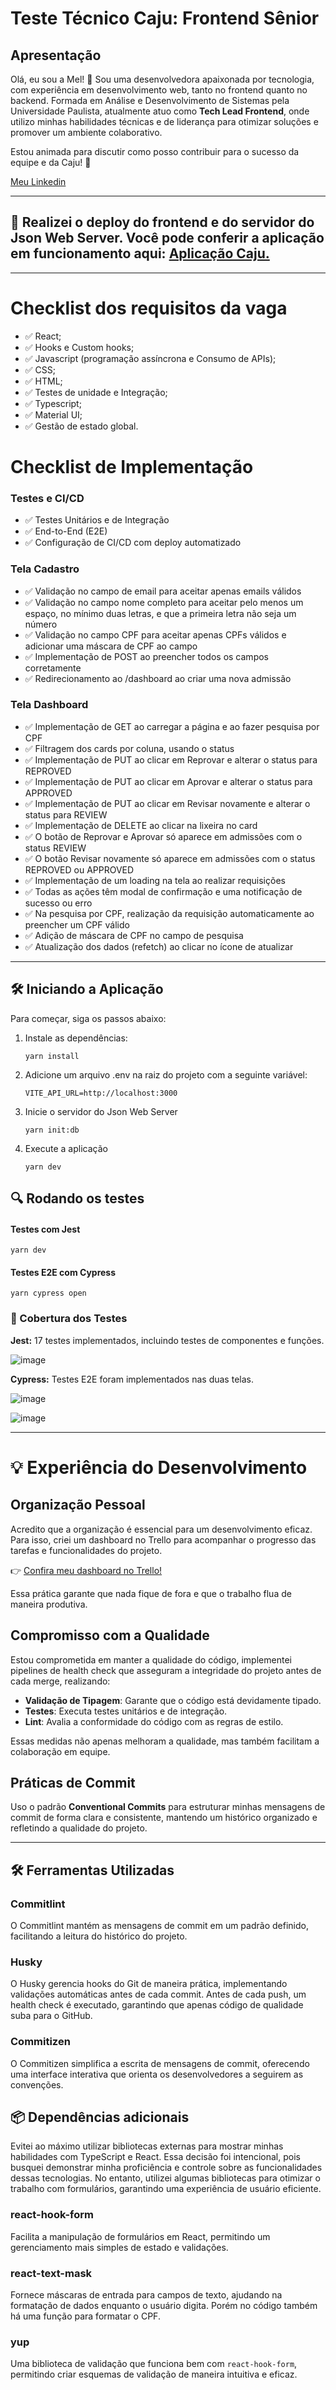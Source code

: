# Teste Técnico Caju: Frontend Sênior

## Apresentação
Olá, eu sou a Mel! 👋 Sou uma desenvolvedora apaixonada por tecnologia, com experiência em desenvolvimento web, tanto no frontend quanto no backend. Formada em Análise e Desenvolvimento de Sistemas pela Universidade Paulista, atualmente atuo como **Tech Lead Frontend**, onde utilizo minhas habilidades técnicas e de liderança para otimizar soluções e promover um ambiente colaborativo.

Estou animada para discutir como posso contribuir para o sucesso da equipe e da Caju! 🌟

[Meu Linkedin](https://www.linkedin.com/in/meltammy/)

---

## 🚀 Realizei o deploy do frontend e do servidor do Json Web Server. Você pode conferir a aplicação em funcionamento aqui: [Aplicação Caju.](https://meltammy.github.io/caju/#/caju/dashboard)

--- 

# Checklist dos requisitos da vaga
- ✅ React;
- ✅ Hooks e Custom hooks;
- ✅ Javascript (programação assíncrona e Consumo de APIs);
- ✅ CSS;
- ✅ HTML;
- ✅ Testes de unidade e Integração;
- ✅ Typescript;
- ✅ Material UI;
- ✅ Gestão de estado global.

# Checklist de Implementação

### Testes e CI/CD
- ✅ Testes Unitários e de Integração
- ✅ End-to-End (E2E)
- ✅ Configuração de CI/CD com deploy automatizado

### Tela Cadastro
- ✅ Validação no campo de email para aceitar apenas emails válidos
- ✅ Validação no campo nome completo para aceitar pelo menos um espaço, no mínimo duas letras, e que a primeira letra não seja um número
- ✅ Validação no campo CPF para aceitar apenas CPFs válidos e adicionar uma máscara de CPF ao campo
- ✅ Implementação de POST ao preencher todos os campos corretamente
- ✅ Redirecionamento ao /dashboard ao criar uma nova admissão

### Tela Dashboard
- ✅ Implementação de GET ao carregar a página e ao fazer pesquisa por CPF
- ✅ Filtragem dos cards por coluna, usando o status
- ✅ Implementação de PUT ao clicar em Reprovar e alterar o status para REPROVED
- ✅ Implementação de PUT ao clicar em Aprovar e alterar o status para APPROVED
- ✅ Implementação de PUT ao clicar em Revisar novamente e alterar o status para REVIEW
- ✅ Implementação de DELETE ao clicar na lixeira no card
- ✅ O botão de Reprovar e Aprovar só aparece em admissões com o status REVIEW
- ✅ O botão Revisar novamente só aparece em admissões com o status REPROVED ou APPROVED
- ✅ Implementação de um loading na tela ao realizar requisições
- ✅ Todas as ações têm modal de confirmação e uma notificação de sucesso ou erro
- ✅ Na pesquisa por CPF, realização da requisição automaticamente ao preencher um CPF válido
- ✅ Adição de máscara de CPF no campo de pesquisa
- ✅ Atualização dos dados (refetch) ao clicar no ícone de atualizar

--- 

## 🛠️ Iniciando a Aplicação

Para começar, siga os passos abaixo:

1. Instale as dependências:
    ```shell
    yarn install
    ```

2. Adicione um arquivo .env na raiz do projeto com a seguinte variável:
    ```
    VITE_API_URL=http://localhost:3000
    ```

3. Inicie o servidor do Json Web Server
    ```shell
    yarn init:db
    ```

4. Execute a aplicação
    ```shell
    yarn dev
    ```

## 🔍 Rodando os testes

#### Testes com Jest
```shell
yarn dev
```

#### Testes E2E com Cypress
```shell
yarn cypress open
```

### 🧪 Cobertura dos Testes
**Jest:** 17 testes implementados, incluindo testes de componentes e funções.

![image](https://github.com/user-attachments/assets/7d23f873-b06c-4fc5-b8fb-3ae1c6cd9d40)

**Cypress:** Testes E2E foram implementados nas duas telas.

![image](https://github.com/user-attachments/assets/f3dea7e7-9559-41e7-8279-ecc7ddd1f717)

![image](https://github.com/user-attachments/assets/e09f4804-02fa-4325-9c89-ab28ba3852ac)

---

# 💡 Experiência do Desenvolvimento

## Organização Pessoal

Acredito que a organização é essencial para um desenvolvimento eficaz. Para isso, criei um dashboard no Trello para acompanhar o progresso das tarefas e funcionalidades do projeto.

👉 [Confira meu dashboard no Trello!](https://trello.com/b/pr14yiCe/caju)

Essa prática garante que nada fique de fora e que o trabalho flua de maneira produtiva.

## Compromisso com a Qualidade
Estou comprometida em manter a qualidade do código, implementei pipelines de health check que asseguram a integridade do projeto antes de cada merge, realizando:

- **Validação de Tipagem**: Garante que o código está devidamente tipado.
- **Testes**: Executa testes unitários e de integração.
- **Lint**: Avalia a conformidade do código com as regras de estilo.

Essas medidas não apenas melhoram a qualidade, mas também facilitam a colaboração em equipe.

## Práticas de Commit
Uso o padrão **Conventional Commits** para estruturar minhas mensagens de commit de forma clara e consistente, mantendo um histórico organizado e refletindo a qualidade do projeto.

--- 

## 🛠️ Ferramentas Utilizadas

### Commitlint
O Commitlint mantém as mensagens de commit em um padrão definido, facilitando a leitura do histórico do projeto.

### Husky
O Husky gerencia hooks do Git de maneira prática, implementando validações automáticas antes de cada commit. Antes de cada push, um health check é executado, garantindo que apenas código de qualidade suba para o GitHub.

### Commitizen
O Commitizen simplifica a escrita de mensagens de commit, oferecendo uma interface interativa que orienta os desenvolvedores a seguirem as convenções.

## 📦 Dependências adicionais
Evitei ao máximo utilizar bibliotecas externas para mostrar minhas habilidades com TypeScript e React. Essa decisão foi intencional, pois busquei demonstrar minha proficiência e controle sobre as funcionalidades dessas tecnologias. No entanto, utilizei algumas bibliotecas para otimizar o trabalho com formulários, garantindo uma experiência de usuário eficiente.

### react-hook-form
Facilita a manipulação de formulários em React, permitindo um gerenciamento mais simples de estado e validações.

### react-text-mask
Fornece máscaras de entrada para campos de texto, ajudando na formatação de dados enquanto o usuário digita. Porém no código também há uma função para formatar o CPF.

### yup
Uma biblioteca de validação que funciona bem com `react-hook-form`, permitindo criar esquemas de validação de maneira intuitiva e eficaz.
